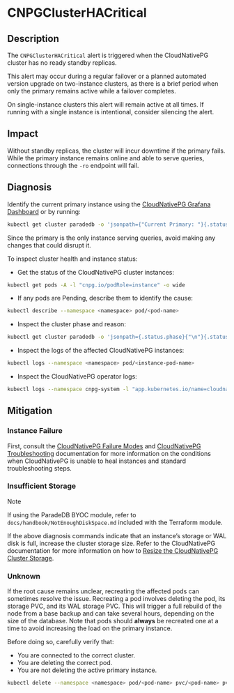 # CNPGClusterHACritical

## Description

The `CNPGClusterHACritical` alert is triggered when the CloudNativePG cluster has no ready standby replicas.

This alert may occur during a regular failover or a planned automated version upgrade on two-instance clusters, as there is a brief period when only the primary remains active while a failover completes.

On single-instance clusters this alert will remain active at all times. If running with a single instance is intentional, consider silencing the alert.

## Impact

Without standby replicas, the cluster will incur downtime if the primary fails. While the primary instance remains online and able to serve queries, connections through the `-ro` endpoint will fail.

## Diagnosis

Identify the current primary instance using the [CloudNativePG Grafana Dashboard](https://grafana.com/grafana/dashboards/20417-cloudnativepg/) or by running:

```bash
kubectl get cluster paradedb -o 'jsonpath={"Current Primary: "}{.status.currentPrimary}{"; Target Primary: "}{.status.targetPrimary}{"\n"}' --namespace <namespace>
```

Since the primary is the only instance serving queries, avoid making any changes that could disrupt it.

To inspect cluster health and instance status:

- Get the status of the CloudNativePG cluster instances:

```bash
kubectl get pods -A -l "cnpg.io/podRole=instance" -o wide
```

- If any pods are Pending, describe them to identify the cause:

```bash
kubectl describe --namespace <namespace> pod/<pod-name>
```

- Inspect the cluster phase and reason:

```bash
kubectl get cluster paradedb -o 'jsonpath={.status.phase}{"\n"}{.status.phaseReason}{"\n"}' --namespace <namespace>
```

- Inspect the logs of the affected CloudNativePG instances:

```bash
kubectl logs --namespace <namespace> pod/<instance-pod-name>
```

- Inspect the CloudNativePG operator logs:

```bash
kubectl logs --namespace cnpg-system -l "app.kubernetes.io/name=cloudnative-pg"
```

## Mitigation

### Instance Failure

First, consult the [CloudNativePG Failure Modes](https://cloudnative-pg.io/documentation/current/failure_modes/) and [CloudNativePG Troubleshooting](https://cloudnative-pg.io/documentation/current/troubleshooting/) documentation for more information on the conditions when CloudNativePG is unable to heal instances and standard troubleshooting steps.

### Insufficient Storage

> [!NOTE]
> If using the ParadeDB BYOC module, refer to `docs/handbook/NotEnoughDiskSpace.md` included with the Terraform module.

If the above diagnosis commands indicate that an instance’s storage or WAL disk is full, increase the cluster storage size. Refer to the CloudNativePG documentation for more information on how to [Resize the CloudNativePG Cluster Storage](https://cloudnative-pg.io/documentation/current/troubleshooting/#storage-is-full).

### Unknown

If the root cause remains unclear, recreating the affected pods can sometimes resolve the issue. Recreating a pod involves deleting the pod, its storage PVC, and its WAL storage PVC. This will trigger a full rebuild of the node from a base backup and can take several hours, depending on the size of the database. Note that pods should **always** be recreated one at a time to avoid increasing the load on the primary instance.

Before doing so, carefully verify that:

- You are connected to the correct cluster.
- You are deleting the correct pod.
- You are not deleting the active primary instance.

```bash
kubectl delete --namespace <namespace> pod/<pod-name> pvc/<pod-name> pvc/<pod-name>-wal
```
